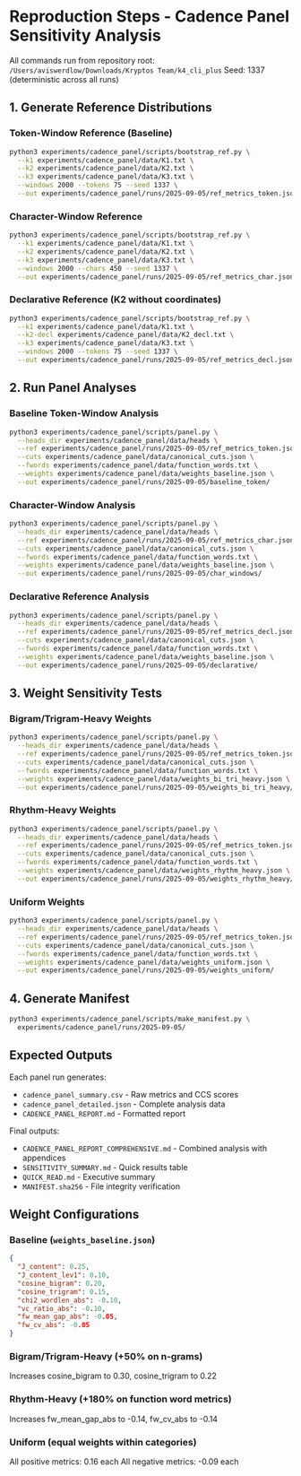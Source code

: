 # Reproduction Steps - Cadence Panel Sensitivity Analysis

All commands run from repository root: `/Users/aviswerdlow/Downloads/Kryptos Team/k4_cli_plus`
Seed: 1337 (deterministic across all runs)

## 1. Generate Reference Distributions

### Token-Window Reference (Baseline)
```bash
python3 experiments/cadence_panel/scripts/bootstrap_ref.py \
  --k1 experiments/cadence_panel/data/K1.txt \
  --k2 experiments/cadence_panel/data/K2.txt \
  --k3 experiments/cadence_panel/data/K3.txt \
  --windows 2000 --tokens 75 --seed 1337 \
  --out experiments/cadence_panel/runs/2025-09-05/ref_metrics_token.json
```

### Character-Window Reference
```bash
python3 experiments/cadence_panel/scripts/bootstrap_ref.py \
  --k1 experiments/cadence_panel/data/K1.txt \
  --k2 experiments/cadence_panel/data/K2.txt \
  --k3 experiments/cadence_panel/data/K3.txt \
  --windows 2000 --chars 450 --seed 1337 \
  --out experiments/cadence_panel/runs/2025-09-05/ref_metrics_char.json
```

### Declarative Reference (K2 without coordinates)
```bash
python3 experiments/cadence_panel/scripts/bootstrap_ref.py \
  --k1 experiments/cadence_panel/data/K1.txt \
  --k2-decl experiments/cadence_panel/data/K2_decl.txt \
  --k3 experiments/cadence_panel/data/K3.txt \
  --windows 2000 --tokens 75 --seed 1337 \
  --out experiments/cadence_panel/runs/2025-09-05/ref_metrics_decl.json
```

## 2. Run Panel Analyses

### Baseline Token-Window Analysis
```bash
python3 experiments/cadence_panel/scripts/panel.py \
  --heads_dir experiments/cadence_panel/data/heads \
  --ref experiments/cadence_panel/runs/2025-09-05/ref_metrics_token.json \
  --cuts experiments/cadence_panel/data/canonical_cuts.json \
  --fwords experiments/cadence_panel/data/function_words.txt \
  --weights experiments/cadence_panel/data/weights_baseline.json \
  --out experiments/cadence_panel/runs/2025-09-05/baseline_token/
```

### Character-Window Analysis
```bash
python3 experiments/cadence_panel/scripts/panel.py \
  --heads_dir experiments/cadence_panel/data/heads \
  --ref experiments/cadence_panel/runs/2025-09-05/ref_metrics_char.json \
  --cuts experiments/cadence_panel/data/canonical_cuts.json \
  --fwords experiments/cadence_panel/data/function_words.txt \
  --weights experiments/cadence_panel/data/weights_baseline.json \
  --out experiments/cadence_panel/runs/2025-09-05/char_windows/
```

### Declarative Reference Analysis
```bash
python3 experiments/cadence_panel/scripts/panel.py \
  --heads_dir experiments/cadence_panel/data/heads \
  --ref experiments/cadence_panel/runs/2025-09-05/ref_metrics_decl.json \
  --cuts experiments/cadence_panel/data/canonical_cuts.json \
  --fwords experiments/cadence_panel/data/function_words.txt \
  --weights experiments/cadence_panel/data/weights_baseline.json \
  --out experiments/cadence_panel/runs/2025-09-05/declarative/
```

## 3. Weight Sensitivity Tests

### Bigram/Trigram-Heavy Weights
```bash
python3 experiments/cadence_panel/scripts/panel.py \
  --heads_dir experiments/cadence_panel/data/heads \
  --ref experiments/cadence_panel/runs/2025-09-05/ref_metrics_token.json \
  --cuts experiments/cadence_panel/data/canonical_cuts.json \
  --fwords experiments/cadence_panel/data/function_words.txt \
  --weights experiments/cadence_panel/data/weights_bi_tri_heavy.json \
  --out experiments/cadence_panel/runs/2025-09-05/weights_bi_tri_heavy/
```

### Rhythm-Heavy Weights
```bash
python3 experiments/cadence_panel/scripts/panel.py \
  --heads_dir experiments/cadence_panel/data/heads \
  --ref experiments/cadence_panel/runs/2025-09-05/ref_metrics_token.json \
  --cuts experiments/cadence_panel/data/canonical_cuts.json \
  --fwords experiments/cadence_panel/data/function_words.txt \
  --weights experiments/cadence_panel/data/weights_rhythm_heavy.json \
  --out experiments/cadence_panel/runs/2025-09-05/weights_rhythm_heavy/
```

### Uniform Weights
```bash
python3 experiments/cadence_panel/scripts/panel.py \
  --heads_dir experiments/cadence_panel/data/heads \
  --ref experiments/cadence_panel/runs/2025-09-05/ref_metrics_token.json \
  --cuts experiments/cadence_panel/data/canonical_cuts.json \
  --fwords experiments/cadence_panel/data/function_words.txt \
  --weights experiments/cadence_panel/data/weights_uniform.json \
  --out experiments/cadence_panel/runs/2025-09-05/weights_uniform/
```

## 4. Generate Manifest
```bash
python3 experiments/cadence_panel/scripts/make_manifest.py \
  experiments/cadence_panel/runs/2025-09-05/
```

## Expected Outputs

Each panel run generates:
- `cadence_panel_summary.csv` - Raw metrics and CCS scores
- `cadence_panel_detailed.json` - Complete analysis data
- `CADENCE_PANEL_REPORT.md` - Formatted report

Final outputs:
- `CADENCE_PANEL_REPORT_COMPREHENSIVE.md` - Combined analysis with appendices
- `SENSITIVITY_SUMMARY.md` - Quick results table
- `QUICK_READ.md` - Executive summary
- `MANIFEST.sha256` - File integrity verification

## Weight Configurations

### Baseline (`weights_baseline.json`)
```json
{
  "J_content": 0.25,
  "J_content_lev1": 0.10,
  "cosine_bigram": 0.20,
  "cosine_trigram": 0.15,
  "chi2_wordlen_abs": -0.10,
  "vc_ratio_abs": -0.10,
  "fw_mean_gap_abs": -0.05,
  "fw_cv_abs": -0.05
}
```

### Bigram/Trigram-Heavy (+50% on n-grams)
Increases cosine_bigram to 0.30, cosine_trigram to 0.22

### Rhythm-Heavy (+180% on function word metrics)
Increases fw_mean_gap_abs to -0.14, fw_cv_abs to -0.14

### Uniform (equal weights within categories)
All positive metrics: 0.16 each
All negative metrics: -0.09 each
